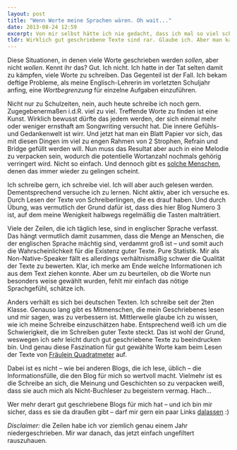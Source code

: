 ```yaml
---
layout: post
title: "Wenn Worte meine Sprachen wären. Oh wait..."
date: 2013-08-24 12:59
excerpt: Von mir selbst hätte ich nie gedacht, dass ich mal so viel schreiben werde, wie heute. Bringt das Bloggen halt mich sich, ne? Während es anfangs nur ein nötiges Mittel war, um Gedanken und Meinung zu kommunizieren, versuche ich mittlerweile auch besser zu werden in dem, was ich da tue. Je nach Laune mal mehr oder minder bewusst. Trotz allem ist und bleibt es für mich schwierig, gute Texte zu verfassen.
tldr: Wirklich gut geschriebene Texte sind rar. Glaube ich. Aber man kann's ja mal versuchen.
---
```


Diese Situationen, in denen viele Worte geschrieben werden *sollen*, aber nicht *wollen*. Kennt ihr das? Gut. Ich nicht. Ich hatte in der Tat selten damit zu kämpfen, viele Worte zu schreiben. Das Gegenteil ist der Fall. Ich bekam deftige Probleme, als meine Englisch-Lehrerin im vorletzten Schuljahr anfing, eine *Wortbegrenzung* für einzelne Aufgaben einzuführen.

Nicht nur zu Schulzeiten, nein, auch heute schreibe ich noch gern. Zugegebenermaßen i.d.R. viel zu viel. Treffende Worte zu finden ist eine Kunst. Wirklich bewusst dürfte das jedem werden, der sich einmal mehr oder weniger ernsthaft am Songwriting versucht hat. Die innere Gefühls- und Gedankenwelt ist wirr. Und jetzt hat man ein Blatt Papier vor sich, das mit diesen Dingen im viel zu engen Rahmen von 2 Strophen, Refrain und Bridge gefüllt werden will. Nun muss das Resultat aber auch in eine Melodie zu verpacken sein, wodurch die potentielle Wortanzahl nochmals gehörig verringert wird. Nicht so einfach. Und dennoch gibt es [solche Menschen](http://www.youtube.com/watch?v=iRcYt8CLqVs "Casper ft. Thees Uhlmann - XOXO - YouTube"), denen das immer wieder zu gelingen scheint.

Ich schreibe gern, ich schreibe viel. Ich will aber auch gelesen werden. Dementsprechend versuche ich zu lernen. Nicht aktiv, aber ich versuche es. Durch Lesen der Texte von Schreiberlingen, die es drauf haben. Und durch Übung, was vermutlich der Grund dafür ist, dass dies hier Blog Numero 3 ist, auf dem meine Wenigkeit halbwegs regelmäßig die Tasten malträtiert.

Viele der Zeilen, die ich täglich lese, sind in englischer Sprache verfasst. Das hängt vermutlich damit zusammen, dass die Menge an Menschen, die der englischen Sprache mächtig sind, verdammt groß ist – und somit auch die Wahrscheinlichkeit für die Existenz guter Texte. Pure Statistik. Mir als Non-Native-Speaker fällt es allerdings verhältnismäßig schwer die Qualität der Texte zu bewerten. Klar, ich merke am Ende welche Informationen ich aus dem Text ziehen konnte. Aber um zu beurteilen, ob die Worte nun besonders weise gewählt wurden, fehlt mir einfach das nötige Sprachgefühl, schätze ich.

Anders verhält es sich bei deutschen Texten. Ich schreibe seit der 2ten Klasse. Genauso lang gibt es Mitmenschen, die mein Geschriebenes lesen und mir sagen, was zu verbessern ist. Mittlerweile glaube ich zu wissen, wie ich meine Schreibe einzuschätzen habe. Entsprechend weiß ich um die Schwierigkeit, die im Schreiben guter Texte steckt. Das ist wohl der Grund, weswegen ich sehr leicht durch gut geschriebene Texte zu beeindrucken bin. Und genau diese Faszination für gut gewählte Worte kam beim Lesen der Texte von [Fräulein Quadratmeter](http://quadratmeter.wordpress.com/ "Quadratmeter") auf.

Dabei ist es nicht – wie bei anderen Blogs, die ich lese, üblich – die Informationsfülle, die den Blog für mich so wertvoll macht. Vielmehr ist es die Schreibe an sich, die Meinung und Geschichten so zu verpacken weiß, dass sie auch mich als Nicht-Buchleser zu begeistern vermag. Hach...

Wer mehr derart gut geschriebene Blogs für mich hat – und ich bin mir sicher, dass es sie da draußen gibt – darf mir gern ein paar Links [dalassen](/kontakt 'Kontakt') :)

*Disclaimer:* die Zeilen habe ich vor ziemlich genau einem Jahr niedergeschrieben. Mir war danach, das jetzt einfach ungefiltert rauszuhauen.